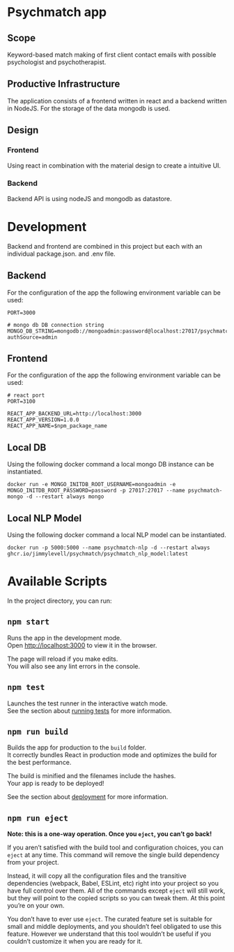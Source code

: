 # Psychmatch app
## Scope
Keyword-based match making of first client contact emails with possible psychologist and psychotherapist.

## Productive Infrastructure
The application consists of a frontend written in react and a backend written in NodeJS. For the storage of the data mongodb is used.

## Design
### Frontend
Using react in combination with the material design to create a intuitive UI.

### Backend
Backend API is using nodeJS and mongodb as datastore.

# Development
Backend and frontend are combined in this project but each with an individual package.json. and .env file.

## Backend
For the configuration of the app the following environment variable can be used:

    PORT=3000

    # mongo db DB connection string
    MONGO_DB_STRING=mongodb://mongoadmin:password@localhost:27017/psychmatch?authSource=admin

## Frontend
For the configuration of the app the following environment variable can be used:

    # react port
    PORT=3100

    REACT_APP_BACKEND_URL=http://localhost:3000
    REACT_APP_VERSION=1.0.0
    REACT_APP_NAME=$npm_package_name

## Local DB
Using the following docker command a local mongo DB instance can be instantiated.

    docker run -e MONGO_INITDB_ROOT_USERNAME=mongoadmin -e MONGO_INITDB_ROOT_PASSWORD=password -p 27017:27017 --name psychmatch-mongo -d --restart always mongo

## Local NLP Model
Using the following docker command a local NLP model can be instantiated.

    docker run -p 5000:5000 --name psychmatch-nlp -d --restart always ghcr.io/jimmylevell/psychmatch/psychmatch_nlp_model:latest

# Available Scripts
In the project directory, you can run:

## `npm start`

Runs the app in the development mode.\
Open [http://localhost:3000](http://localhost:3000) to view it in the browser.

The page will reload if you make edits.\
You will also see any lint errors in the console.

## `npm test`

Launches the test runner in the interactive watch mode.\
See the section about [running tests](https://facebook.github.io/create-react-app/docs/running-tests) for more information.

## `npm run build`

Builds the app for production to the `build` folder.\
It correctly bundles React in production mode and optimizes the build for the best performance.

The build is minified and the filenames include the hashes.\
Your app is ready to be deployed!

See the section about [deployment](https://facebook.github.io/create-react-app/docs/deployment) for more information.

## `npm run eject`

**Note: this is a one-way operation. Once you `eject`, you can’t go back!**

If you aren’t satisfied with the build tool and configuration choices, you can `eject` at any time. This command will remove the single build dependency from your project.

Instead, it will copy all the configuration files and the transitive dependencies (webpack, Babel, ESLint, etc) right into your project so you have full control over them. All of the commands except `eject` will still work, but they will point to the copied scripts so you can tweak them. At this point you’re on your own.

You don’t have to ever use `eject`. The curated feature set is suitable for small and middle deployments, and you shouldn’t feel obligated to use this feature. However we understand that this tool wouldn’t be useful if you couldn’t customize it when you are ready for it.
